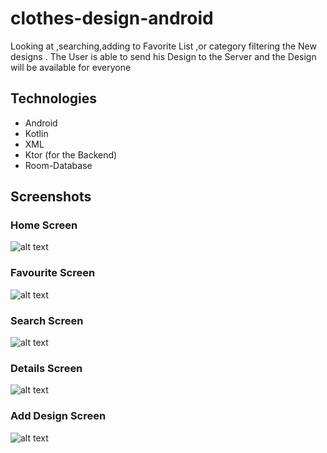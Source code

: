 # clothes-design-android

Looking at ,searching,adding to Favorite List ,or category
filtering the New designs .
The User is able to send his Design to the Server and the
Design will be available for everyone

## Technologies
- Android
- Kotlin
- XML
- Ktor (for the Backend)
- Room-Database


## Screenshots

### Home Screen

![alt text](https://github.com/omarali1010/clothes-design-android/blob/main/HomeFragment.png)

### Favourite Screen

![alt text](https://github.com/omarali1010/clothes-design-android/blob/main/favFragment.png)

### Search Screen

![alt text](https://github.com/omarali1010/clothes-design-android/blob/main/search.png)

### Details Screen

![alt text](https://github.com/omarali1010/clothes-design-android/blob/main/details.png)

### Add Design Screen

![alt text](https://github.com/omarali1010/clothes-design-android/blob/main/addfragment.png)
